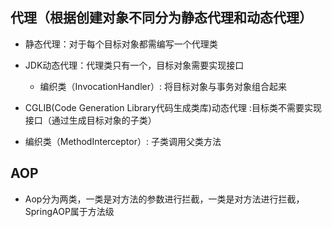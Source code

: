 ## 代理（根据创建对象不同分为静态代理和动态代理）

* 静态代理：对于每个目标对象都需编写一个代理类

* JDK动态代理：代理类只有一个，目标对象需要实现接口
  * 编织类（InvocationHandler）: 将目标对象与事务对象组合起来
*  CGLIB(Code Generation Library代码生成类库)动态代理 :目标类不需要实现接口（通过生成目标对象的子类）
  * 编织类（MethodInterceptor）: 子类调用父类方法

## AOP

* Aop分为两类，一类是对方法的参数进行拦截，一类是对方法进行拦截，SpringAOP属于方法级
